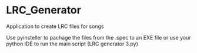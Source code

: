 # LRC_Generator
 Application to create LRC files for songs

 Use pyinsteller to pachage the files from the .spec to an EXE file or use your python IDE to run the main script (LRC generator 3.py)

